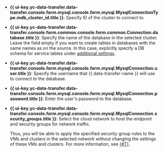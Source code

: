 * **{{ ui-key.yc-data-transfer.data-transfer.console.form.mysql.console.form.mysql.MysqlConnectionType.mdb_cluster_id.title }}**: Specify ID of the cluster to connect to.

* **{{ ui-key.yc-data-transfer.data-transfer.console.form.common.console.form.common.Connection.database.title }}**: Specify the name of the database in the selected cluster. Leave the field empty if you want to create tables in databases with the same names as on the source. In this case, explicitly specify a DB schema for service tables under [additional settings](../../../../data-transfer/operations/endpoint/target/mysql.md#additional-settings).

* **{{ ui-key.yc-data-transfer.data-transfer.console.form.mysql.console.form.mysql.MysqlConnection.user.title }}**: Specify the username that {{ data-transfer-name }} will use to connect to the database.

* **{{ ui-key.yc-data-transfer.data-transfer.console.form.mysql.console.form.mysql.MysqlConnection.password.title }}**: Enter the user's password to the database.

* **{{ ui-key.yc-data-transfer.data-transfer.console.form.mysql.console.form.mysql.MysqlConnection.security_groups.title }}**: Select the cloud network to host the endpoint and security groups for network traffic.

   Thus, you will be able to apply the specified security group rules to the VMs and clusters in the selected network without changing the settings of these VMs and clusters. For more information, see [{#T}](../../../../data-transfer/concepts/network.md).

